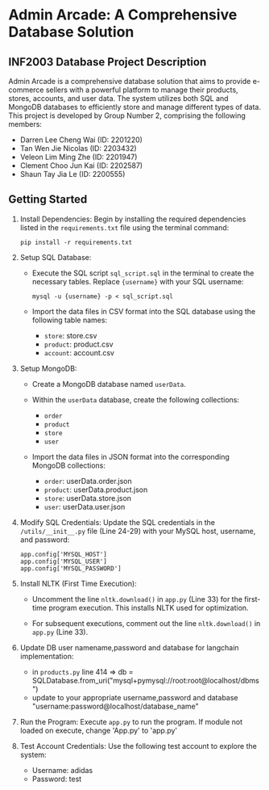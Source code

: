 # Admin Arcade: A Comprehensive Database Solution

## INF2003 Database Project Description

Admin Arcade is a comprehensive database solution that aims to provide e-commerce sellers with a powerful platform to manage their products, stores, accounts, and user data. The system utilizes both SQL and MongoDB databases to efficiently store and manage different types of data. This project is developed by Group Number 2, comprising the following members:

- Darren Lee Cheng Wai (ID: 2201220)
- Tan Wen Jie Nicolas (ID: 2203432)
- Veleon Lim Ming Zhe (ID: 2201947)
- Clement Choo Jun Kai (ID: 2202587)
- Shaun Tay Jia Le (ID: 2200555)

## Getting Started

1. Install Dependencies: Begin by installing the required dependencies listed in the `requirements.txt` file using the terminal command:

   ```
   pip install -r requirements.txt
   ```

2. Setup SQL Database:
   - Execute the SQL script `sql_script.sql` in the terminal to create the necessary tables. Replace `{username}` with your SQL username:

     ```
     mysql -u {username} -p < sql_script.sql
     ```

   - Import the data files in CSV format into the SQL database using the following table names:
     - `store`: store.csv
     - `product`: product.csv
     - `account`: account.csv

3. Setup MongoDB:
   - Create a MongoDB database named `userData`.
   - Within the `userData` database, create the following collections:
     - `order`
     - `product`
     - `store`
     - `user`

   - Import the data files in JSON format into the corresponding MongoDB collections:
     - `order`: userData.order.json
     - `product`: userData.product.json
     - `store`: userData.store.json
     - `user`: userData.user.json

4. Modify SQL Credentials: Update the SQL credentials in the `/utils/__init__.py` file (Line 24-29) with your MySQL host, username, and password:

   ```
   app.config['MYSQL_HOST']
   app.config['MYSQL_USER']
   app.config['MYSQL_PASSWORD']
   ```

5. Install NLTK (First Time Execution):
   - Uncomment the line `nltk.download()` in `app.py` (Line 33) for the first-time program execution. This installs NLTK used for optimization.
   
   - For subsequent executions, comment out the line `nltk.download()` in `app.py` (Line 33).
     
7. Update DB user namename,password and database for langchain implementation:
   - in `products.py` line 414 => db = SQLDatabase.from_uri("mysql+pymysql://root:root@localhost/dbms")
   - update to your appropriate username,password and database "username:password@localhost/database_name"
 
8. Run the Program:
   Execute `app.py` to run the program.
   If module not loaded on execute, change 'App.py' to 'app.py'

9. Test Account Credentials:
   Use the following test account to explore the system:
   - Username: adidas
   - Password: test
